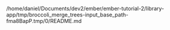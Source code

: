 /home/daniel/Documents/dev2/ember/ember-tutorial-2/library-app/tmp/broccoli_merge_trees-input_base_path-fma8BapP.tmp/0/README.md